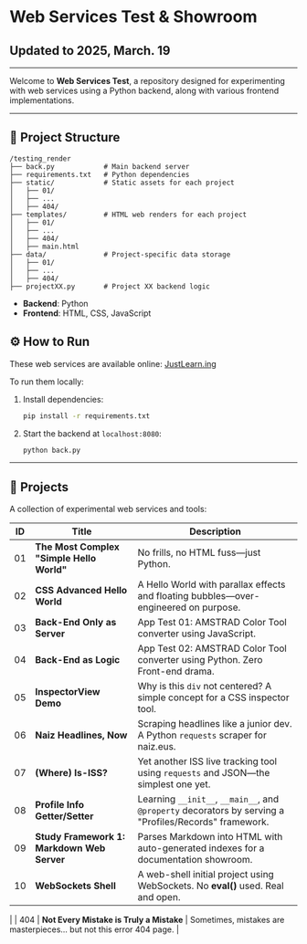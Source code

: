 # Web Services Test & Showroom

## Updated to 2025, March. 19

****

Welcome to **Web Services Test**, a repository designed for experimenting with web services using a Python backend, along with various frontend implementations.

****

## 📌 Project Structure

```
/testing_render
├── back.py            # Main backend server
├── requirements.txt   # Python dependencies
├── static/            # Static assets for each project
│   ├── 01/
│   ├── ...
│   ├── 404/
├── templates/         # HTML web renders for each project
│   ├── 01/
│   ├── ...
│   ├── 404/
│   ├── main.html
├── data/              # Project-specific data storage
│   ├── 01/
│   ├── ...
│   ├── 404/
├── projectXX.py       # Project XX backend logic
```

- **Backend**: Python
- **Frontend**: HTML, CSS, JavaScript

## ⚙️ How to Run

These web services are available online: [JustLearn.ing](https://justlearn.ing/)

To run them locally:

1. Install dependencies:
   
   ```bash
   pip install -r requirements.txt
   ```

2. Start the backend at `localhost:8080`:
   
   ```bash
   python back.py
   ```

---

## 📂 Projects

A collection of experimental web services and tools:

| ID  | Title                                      | Description                                                                                            |
| --- | ------------------------------------------ | ------------------------------------------------------------------------------------------------------ |
| 01  | **The Most Complex "Simple Hello World"**  | No frills, no HTML fuss—just Python.                                                                   |
| 02  | **CSS Advanced Hello World**               | A Hello World with parallax effects and floating bubbles—over-engineered on purpose.                   |
| 03  | **Back-End Only as Server**                | App Test 01: AMSTRAD Color Tool converter using JavaScript.                                            |
| 04  | **Back-End as Logic**                      | App Test 02: AMSTRAD Color Tool converter using Python. Zero Front-end drama.                          |
| 05  | **InspectorView Demo**                     | Why is this `div` not centered? A simple concept for a CSS inspector tool.                             |
| 06  | **Naiz Headlines, Now**                    | Scraping headlines like a junior dev. A Python `requests` scraper for naiz.eus.                        |
| 07  | **(Where) Is-ISS?**                        | Yet another ISS live tracking tool using `requests` and JSON—the simplest one yet.                     |
| 08  | **Profile Info Getter/Setter**             | Learning `__init__`, `__main__`, and `@property` decorators by serving a "Profiles/Records" framework. |
| 09  | **Study Framework 1: Markdown Web Server** | Parses Markdown into HTML with auto-generated indexes for a documentation showroom.                    |
| 10  | **WebSockets Shell**                       | A web-shell initial project using WebSockets. No __eval()__ used. Real and open. 
|
| 404 | **Not Every Mistake is Truly a Mistake**   | Sometimes, mistakes are masterpieces... but not this error 404 page.                                   |




